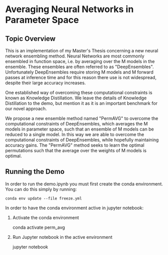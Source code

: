 # Averaging Neural Networks in Parameter Space

## Topic Overview

This is an implementation of my Master's Thesis concerning a new neural network ensembling method. Neural Networks are most commonly ensembled in function space, i.e. by averaging over the M models in the ensemble. These ensembles are often referred to as "DeepEnsembles". Unfortunately DeepEnsembles require storing M models and M forward passes at inference time and for this reason there use is not widespread, despite their large accuracy increases.

One established way of overcoming these computational constraints is known as Knowledge Distillation. We leave the details of Knowledge Distillation to the demo, but mention it as it is an important benchmark for our novel approach.

We propose a new ensemble method named "PermAVG" to overcome the computational constraints of DeepEnsembles, which averages the M models in parameter space, such that an ensemble of M models can be reduced to a single model. In this way we are able to overcome the computational constraints of DeepEnsembles, while hopefully maintaining accuracy gains. The "PermAVG" method seeks to learn the optimal permutations such that the average over the weights of M models is optimal.

## Running the Demo

In order to run the demo.ipynb you must first create the conda environment. You can do this simply by running:

    conda env update --file freeze.yml

In order to have the conda environment active in jupyter notebook:

1) Activate the conda environment

    conda activate perm_avg

2) Run Jupyter notebook in the active environment

    jupyter notebook



